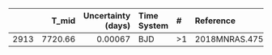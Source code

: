 |      |   T_mid |   Uncertainty (days) | Time System   | #   | Reference           |
|-----:|--------:|---------------------:|:--------------|:----|:--------------------|
| 2913 | 7720.66 |              0.00067 | BJD           | >1  | 2018MNRAS.475.4467B |